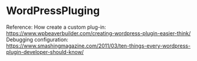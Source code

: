 # WordPressPluging
Reference:
  How create a custom plug-in:
  https://www.wpbeaverbuilder.com/creating-wordpress-plugin-easier-think/
  Debugging configuration:
      https://www.smashingmagazine.com/2011/03/ten-things-every-wordpress-plugin-developer-should-know/
